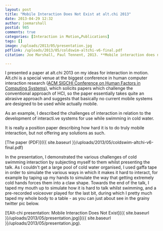 ```yaml
---
layout: post
title: "Mobile Interaction Does Not Exist at alt.chi 2013"
date: 2013-04-29 12:32
author: joemarshall
postid: 985
comments: true
categories: [Interaction in Motion,Publications]
tags: []
image: /uploads/2013/05/presentation.jpg
pdflink: /uploads/2013/05/coldswim-altchi-v6-final.pdf
citation: Joe Marshall, Paul Tennent, 2013. **Mobile interaction does not exist**. *CHI '13 Extended Abstracts on Human Factors in Computing Systems*, ACM, New York, NY, USA.

---
```

I presented a paper at alt.chi 2013 on my ideas for interaction in motion. Alt.chi is a special venue at the biggest conference in human computer interaction research ([ACM SIGCHI Conference on Human Factors in Computing Systems](http://chi2013.acm.org/)), which solicits papers which challenge the conventional approach of HCI, so the paper essentially takes quite an abrasive approach and suggests that basically no current mobile systems are designed to be used while actually mobile.

As an example, I described the challenges of interaction in relation to the development of interacti.ve systems for use while swimming in cold water.

It is really a position paper describing how hard it is to do truly mobile interaction, but not offering any solutions as such.

[The paper (PDF)]({{ site.baseurl }}/uploads/2013/05/coldswim-altchi-v6-final.pdf)

In the presentation, I demonstrated the various challenges of cold swimming interaction by subjecting myself to them whilst presenting the talk. As I couldn't get a large pool of cold water organised, I used gaffa tape in order to simulate the various ways in which it makes it hard to interact, for example by taping up my hands to simulate the way that getting extremely cold hands forces them into a claw shape. Towards the end of the talk, I taped my mouth up to simulate how it is hard to talk whilst swimming, and a pre-recorded voiceover played for the last bit, during which I pretty much taped my whole body to a table - as you can just about see in the grainy twitter pic below.

[![Alt-chi presentation: Mobile Interaction Does Not Exist]({{ site.baseurl }}/uploads/2013/05/presentation.jpg)]({{ site.baseurl }}/uploads/2013/05/presentation.jpg).

 

